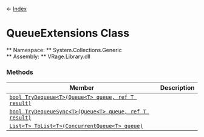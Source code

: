← [Index](index.md)
# QueueExtensions Class
** Namespace: ** System.Collections.Generic  
** Assembly: ** VRage.Library.dll  
### Methods
|Member|Description|
|---|---|
|[`bool TryDequeue<T>(Queue<T> queue, ref T result)`](System.Collections.Generic.TryDequeue.md)||
|[`bool TryDequeueSync<T>(Queue<T> queue, ref T result)`](System.Collections.Generic.TryDequeueSync.md)||
|[`List<T> ToList<T>(ConcurrentQueue<T> queue)`](System.Collections.Generic.ToList.md)||
